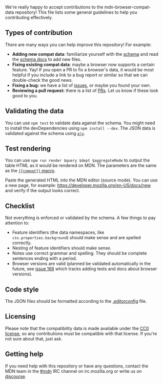 We're really happy to accept contributions to the mdn-browser-compat-data repository!
This file lists some general guidelines to help you contributing effectively.

## Types of contribution

There are many ways you can help improve this repository! For example:

* **Adding new compat data**: familiarize yourself with the [schema](https://github.com/mdn/browser-compat-data/blob/master/compat-data.schema.json) and read the [schema docs](https://github.com/mdn/browser-compat-data/blob/master/compat-data-schema.md) to add new files.
* **Fixing existing compat data**: maybe a browser now supports a certain feature. Yay! If you open a PR to fix a browser's data, it would be most helpful if you include a link to a bug report or similar so that we can double-check the good news.
* **Fixing a bug:** we have a list of [issues](https://github.com/mdn/browser-compat-data/issues),
or maybe you found your own.
* **Reviewing a pull request:** there is a list of [PRs](https://github.com/mdn/browser-compat-data/pulls).
Let us know if these look good to you.

## Validating the data
You can use `npm test` to validate data against the schema. You might need to install the devDependencies using `npm install --dev`.
The JSON data is validated against the schema using [`ajv`](http://epoberezkin.github.io/ajv/).

## Test rendering
You can use `npm run render $query $dept $aggregateMode` to output the table HTML as it would be rendered on MDN.
The parameters are the same as the [`{{compat}}` macro](https://github.com/mdn/kumascript/blob/master/macros/Compat.ejs).

Paste the generated HTML into the MDN editor (source mode). You can use a new page, for example: https://developer.mozilla.org/en-US/docs/new and verify if the output looks correct.

## Checklist
Not everything is enforced or validated by the schema. A few things to pay attention to:

* Feature identifiers (the data namespaces, like `css.properties.background`) should make sense and are spelled correctly.
* Nesting of feature identifiers should make sense.
* Notes use correct grammar and spelling. They should be complete sentences ending with a period.
* Browser versions are valid (planned be validated automatically in the future, see [issue 168](https://github.com/mdn/browser-compat-data/issues/168) which tracks adding tests and docs about browser versions).

## Code style

The JSON files should be formatted according to the [.editorconfig](https://github.com/mdn/browser-compat-data/blob/master/.editorconfig) file.

## Licensing

Please note that the compatibility data is made available under the
[CC0 license](https://github.com/mdn/browser-compat-data/blob/master/LICENSE),
so any contributions must be compatible with that license. If you're not sure about that, just ask.

## Getting help

If you need help with this repository or have any questions, contact the MDN team
in the [#mdn](irc://irc.mozilla.org/mdn) IRC channel on irc.mozilla.org or write us on [discourse](https://discourse.mozilla-community.org/c/mdn).
